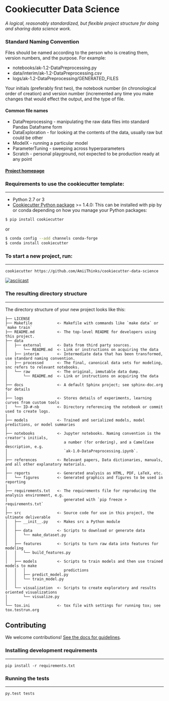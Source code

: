 # Cookiecutter Data Science

_A logical, reasonably standardized, but flexible project structure for doing and sharing data science work._

### Standard Naming Convention

Files should be named according to the person who is creating them, version numbers, and the purpose. For example:
* notebooks/ak-1.2-DataPreprocessing.py
* data/interim/ak-1.2-DataPreprocessing.csv
* logs/ak-1.2-DataPreprocessing/GENERATED_FILES

Your initials (preferably first two), the notebook number (in chronological order of creation) and version number (incremented any time you make changes that would effect the output, and the type of file.

#### Common file names
* DataPreprocessing - manipulating the raw data files into standard Pandas Dataframe form
* DataExploration - for looking at the contents of the data, usually raw but could be other
* ModelX - running a particular model
* ParameterTuning - sweeping across hyperparameters
* Scratch - personal playground, not expected to be production ready at any point


#### [Project homepage](http://drivendata.github.io/cookiecutter-data-science/)

### Requirements to use the cookiecutter template:
-----------
 - Python 2.7 or 3
 - [Cookiecutter Python package](http://cookiecutter.readthedocs.org/en/latest/installation.html) >= 1.4.0: This can be installed with pip by or conda depending on how you manage your Python packages:

``` bash
$ pip install cookiecutter
```

or

``` bash
$ conda config --add channels conda-forge
$ conda install cookiecutter
```


### To start a new project, run:
------------

    cookiecutter https://github.com/AmiiThinks/cookiecutter-data-science


[![asciicast](https://asciinema.org/a/9bgl5qh17wlop4xyxu9n9wr02.png)](https://asciinema.org/a/9bgl5qh17wlop4xyxu9n9wr02)


### The resulting directory structure
------------

The directory structure of your new project looks like this: 

```
├── LICENSE
├── Makefile           <- Makefile with commands like `make data` or `make train`
├── README.md          <- The top-level README for developers using this project.
├── data
│   ├── external       <- Data from third party sources.
│       └── README.md  <- Link or instructions on acquiring the data
│   ├── interim        <- Intermediate data that has been transformed, use standard naming convention.
│   ├── processed      <- The final, canonical data sets for modeling, snc refers to relevant notebooks.
│   └── raw            <- The original, immutable data dump.
│       └── README.md  <- Link or instructions on acquiring the data
│
├── docs               <- A default Sphinx project; see sphinx-doc.org for details
│
├── logs               <- Stores details of experiments, learning curves from custom tools
│   └── ID-#-nb        <- Directory referencing the notebook or commit used to create logs.
|
├── models             <- Trained and serialized models, model predictions, or model summaries
│
├── notebooks          <- Jupyter notebooks. Naming convention is the creator's initials,
│                         a number (for ordering), and a CamelCase description, e.g.
│                         `ak-1.0-DataPreprocessing.ipynb`.
│
├── references         <- Relevant papers, Data dictionaries, manuals, and all other explanatory materials.
│
├── reports            <- Generated analysis as HTML, PDF, LaTeX, etc.
│   └── figures        <- Generated graphics and figures to be used in reporting
│
├── requirements.txt   <- The requirements file for reproducing the analysis environment, e.g.
│                         generated with `pip freeze > requirements.txt`
│
├── src                <- Source code for use in this project, the ultimate deliverable
│   ├── __init__.py    <- Makes src a Python module
│   │
│   ├── data           <- Scripts to download or generate data
│   │   └── make_dataset.py
│   │
│   ├── features       <- Scripts to turn raw data into features for modeling
│   │   └── build_features.py
│   │
│   ├── models         <- Scripts to train models and then use trained models to make
│   │   │                 predictions
│   │   ├── predict_model.py
│   │   └── train_model.py
│   │
│   └── visualization  <- Scripts to create exploratory and results oriented visualizations
│       └── visualize.py
│
└── tox.ini            <- tox file with settings for running tox; see tox.testrun.org
```

## Contributing

We welcome contributions! [See the docs for guidelines](https://drivendata.github.io/cookiecutter-data-science/#contributing).

### Installing development requirements
------------

    pip install -r requirements.txt

### Running the tests
------------

    py.test tests
